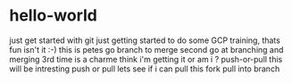 # hello-world
just get started with git
just getting started to do some GCP training, thats fun isn't it :-) 
this is petes go branch to merge 
second go at branching and merging 
3rd time is a charme 
think i'm getting it 
or am i ?
 push-or-pull
this will be intresting push or pull 
lets see if i can pull this 
fork pull into branch 
